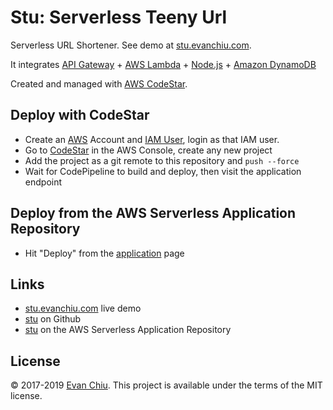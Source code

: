 # Stu: Serverless Teeny Url

Serverless URL Shortener.  See demo at [stu.evanchiu.com](https://stu.evanchiu.com).

It integrates [API Gateway](https://aws.amazon.com/api-gateway/) + [AWS Lambda](https://aws.amazon.com/lambda) + [Node.js](https://nodejs.org/) + [Amazon DynamoDB](https://aws.amazon.com/dynamodb/)

Created and managed with [AWS CodeStar](https://aws.amazon.com/codestar).

## Deploy with CodeStar
* Create an [AWS](https://aws.amazon.com/) Account and [IAM User](https://aws.amazon.com/iam/), login as that IAM user.
* Go to [CodeStar](https://console.aws.amazon.com/codestar) in the AWS Console, create any new project
* Add the project as a git remote to this repository and `push --force`
* Wait for CodePipeline to build and deploy, then visit the application endpoint

## Deploy from the AWS Serverless Application Repository
* Hit "Deploy" from the [application](https://serverlessrepo.aws.amazon.com/#/applications/arn:aws:serverlessrepo:us-east-1:233054207705:applications~stu) page

## Links
* [stu.evanchiu.com](https://stu.evanchiu.com) live demo
* [stu](https://github.com/evanchiu/stu) on Github
* [stu](https://serverlessrepo.aws.amazon.com/#/applications/arn:aws:serverlessrepo:us-east-1:233054207705:applications~stu) on the AWS Serverless Application Repository

## License
&copy; 2017-2019 [Evan Chiu](https://evanchiu.com). This project is available under the terms of the MIT license.
